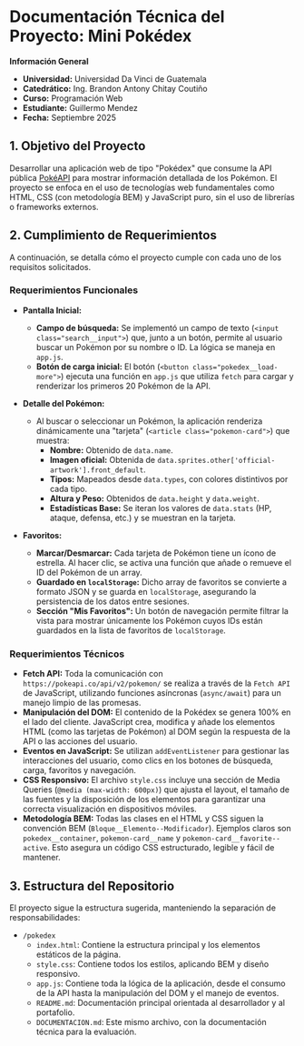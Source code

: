 # Documentación Técnica del Proyecto: Mini Pokédex

**Información General**
*   **Universidad:** Universidad Da Vinci de Guatemala
*   **Catedrático:** Ing. Brandon Antony Chitay Coutiño
*   **Curso:** Programación Web
*   **Estudiante:** Guillermo Mendez
*   **Fecha:** Septiembre 2025

## 1. Objetivo del Proyecto

Desarrollar una aplicación web de tipo "Pokédex" que consume la API pública [PokéAPI](https://pokeapi.co/) para mostrar información detallada de los Pokémon. El proyecto se enfoca en el uso de tecnologías web fundamentales como HTML, CSS (con metodología BEM) y JavaScript puro, sin el uso de librerías o frameworks externos.

## 2. Cumplimiento de Requerimientos

A continuación, se detalla cómo el proyecto cumple con cada uno de los requisitos solicitados.

### Requerimientos Funcionales

*   **Pantalla Inicial:**
    *   **Campo de búsqueda:** Se implementó un campo de texto (`<input class="search__input">`) que, junto a un botón, permite al usuario buscar un Pokémon por su nombre o ID. La lógica se maneja en `app.js`.
    *   **Botón de carga inicial:** El botón (`<button class="pokedex__load-more">`) ejecuta una función en `app.js` que utiliza `fetch` para cargar y renderizar los primeros 20 Pokémon de la API.

*   **Detalle del Pokémon:**
    *   Al buscar o seleccionar un Pokémon, la aplicación renderiza dinámicamente una "tarjeta" (`<article class="pokemon-card">`) que muestra:
        *   **Nombre:** Obtenido de `data.name`.
        *   **Imagen oficial:** Obtenida de `data.sprites.other['official-artwork'].front_default`.
        *   **Tipos:** Mapeados desde `data.types`, con colores distintivos por cada tipo.
        *   **Altura y Peso:** Obtenidos de `data.height` y `data.weight`.
        *   **Estadísticas Base:** Se iteran los valores de `data.stats` (HP, ataque, defensa, etc.) y se muestran en la tarjeta.

*   **Favoritos:**
    *   **Marcar/Desmarcar:** Cada tarjeta de Pokémon tiene un ícono de estrella. Al hacer clic, se activa una función que añade o remueve el ID del Pokémon de un array.
    *   **Guardado en `localStorage`:** Dicho array de favoritos se convierte a formato JSON y se guarda en `localStorage`, asegurando la persistencia de los datos entre sesiones.
    *   **Sección "Mis Favoritos":** Un botón de navegación permite filtrar la vista para mostrar únicamente los Pokémon cuyos IDs están guardados en la lista de favoritos de `localStorage`.

### Requerimientos Técnicos

*   **Fetch API:** Toda la comunicación con `https://pokeapi.co/api/v2/pokemon/` se realiza a través de la `Fetch API` de JavaScript, utilizando funciones asíncronas (`async/await`) para un manejo limpio de las promesas.
*   **Manipulación del DOM:** El contenido de la Pokédex se genera 100% en el lado del cliente. JavaScript crea, modifica y añade los elementos HTML (como las tarjetas de Pokémon) al DOM según la respuesta de la API o las acciones del usuario.
*   **Eventos en JavaScript:** Se utilizan `addEventListener` para gestionar las interacciones del usuario, como clics en los botones de búsqueda, carga, favoritos y navegación.
*   **CSS Responsivo:** El archivo `style.css` incluye una sección de Media Queries (`@media (max-width: 600px)`) que ajusta el layout, el tamaño de las fuentes y la disposición de los elementos para garantizar una correcta visualización en dispositivos móviles.
*   **Metodología BEM:** Todas las clases en el HTML y CSS siguen la convención BEM (`Bloque__Elemento--Modificador`). Ejemplos claros son `pokedex__container`, `pokemon-card__name` y `pokemon-card__favorite--active`. Esto asegura un código CSS estructurado, legible y fácil de mantener.

## 3. Estructura del Repositorio

El proyecto sigue la estructura sugerida, manteniendo la separación de responsabilidades:

*   `/pokedex`
    *   `index.html`: Contiene la estructura principal y los elementos estáticos de la página.
    *   `style.css`: Contiene todos los estilos, aplicando BEM y diseño responsivo.
    *   `app.js`: Contiene toda la lógica de la aplicación, desde el consumo de la API hasta la manipulación del DOM y el manejo de eventos.
    *   `README.md`: Documentación principal orientada al desarrollador y al portafolio.
    *   `DOCUMENTACION.md`: Este mismo archivo, con la documentación técnica para la evaluación.